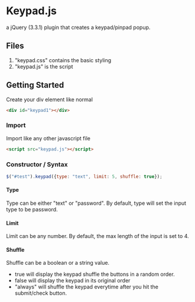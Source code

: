 # Keypad.js
a jQuery (3.3.1) plugin that creates a keypad/pinpad popup.

## Files
1. "keypad.css" contains the basic styling
2. "keypad.js" is the script

## Getting Started
Create your div element like normal
```html
<div id="keypad1"></div>
```

### Import
Import like any other javascript file
```html
<script src="keypad.js"></script>
```

### Constructor / Syntax
```js
$("#test").keypad({type: "text", limit: 5, shuffle: true});
```

#### Type
Type can be either "text" or "password". By default, type will set the input type to be password.

#### Limit
Limit can be any number. By default, the max length of the input is set to 4.

#### Shuffle
Shuffle can be a boolean or a string value.
* true will display the keypad shuffle the buttons in a random order.
* false will display the keypad in its original order
* "always" will shuffle the keypad everytime after you hit the submit/check button.